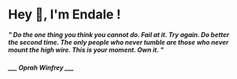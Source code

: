 <h1 title="head"> Hey 👋, I'm Endale !</h1>

**<h5><i>" Do the one thing you think you cannot do. Fail at it. Try again. Do better the second time. The only people who never tumble are those who never mount the high wire. This is your moment. Own it. "</i></h5>**

*<b>___ Oprah Winfrey ___</b>*
